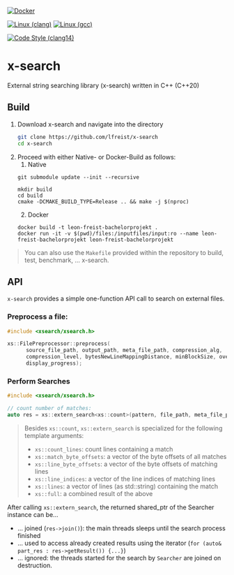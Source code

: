 [![Docker](https://github.com/lfreist/x-search/actions/workflows/docker-image.yml/badge.svg)](https://github.com/lfreist/x-search/actions/workflows/docker-image.yml)

[![Linux (clang)](https://github.com/lfreist/x-search/actions/workflows/build-linux-clang.yml/badge.svg)](https://github.com/lfreist/x-search/actions/workflows/build-linux-clang.yml)
[![Linux (gcc)](https://github.com/lfreist/x-search/actions/workflows/build-linux-gcc.yml/badge.svg)](https://github.com/lfreist/x-search/actions/workflows/build-linux-gcc.yml)

[![Code Style (clang14)](https://github.com/lfreist/x-search/actions/workflows/clang-format.yml/badge.svg)](https://github.com/lfreist/x-search/actions/workflows/clang-format.yml)


# x-search
External string searching library (x-search) written in C++ (C++20)

## Build

1. Download x-search and navigate into the directory
    ```bash
    git clone https://github.com/lfreist/x-search
    cd x-search
    ```
2. Proceed with either Native- or Docker-Build as follows:
   1. Native
    ```
    git submodule update --init --recursive
    
    mkdir build
    cd build
    cmake -DCMAKE_BUILD_TYPE=Release .. && make -j $(nproc)
    ```
   2. Docker
    ```
    docker build -t leon-freist-bachelorprojekt .
    docker run -it -v $(pwd)/files:/inputfiles/input:ro --name leon-freist-bachelorprojekt leon-freist-bachelorprojekt
    ```

> You can also use the `Makefile` provided within the repository to
> build, test, benchmark, ... x-search.

## API
`x-search` provides a simple one-function API call to search on external files.

### Preprocess a file:
```cpp
#include <xsearch/xsearch.h>

xs::FilePreprocessor::preprocess(
      source_file_path, output_path, meta_file_path, compression_alg,
      compression_level, bytesNewLineMappingDistance, minBlockSize, overflow_size,
      display_progress);
```

### Perform Searches
```cpp
#include <xsearch/xsearch.h>

// count number of matches:
auto res = xs::extern_search<xs::count>(pattern, file_path, meta_file_path, num_threads, max_num_readers);
```

> Besides `xs::count`, `xs::extern_search` is specialized for the following template arguments:
>
> - `xs::count_lines`: count lines containing a match
> - `xs::match_byte_offsets`: a vector of the byte offsets of all matches
> - `xs::line_byte_offsets`: a vector of the byte offsets of matching lines
> - `xs::line_indices`: a vector of the line indices of matching lines
> - `xs::lines`: a vector of lines (as std::string) containing the match
> - `xs::full`: a combined result of the above

After calling `xs::extern_search`, the returned shared_ptr of the Searcher instance can be...
- ... joined (`res->join()`): the main threads sleeps until the search process finished
- ... used to access already created results using the iterator (`for (auto& part_res : res->getResult()) {...}`)
- ... ignored: the threads started for the search by `Searcher` are joined on destruction.